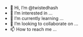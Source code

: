 - 👋 Hi, I’m @twistedhash
- 👀 I’m interested in ...
- 🌱 I’m currently learning ...
- 💞️ I’m looking to collaborate on ...
- 📫 How to reach me ...

<!---
twistedhash/twistedhash is a ✨ special ✨ repository because its `README.md` (this file) appears on your GitHub profile.
You can click the Preview link to take a look at your changes.
--->
